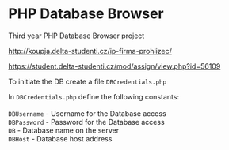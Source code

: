 # PHP Database Browser

Third year PHP Database Browser project

http://koupja.delta-studenti.cz/ip-firma-prohlizec/

https://student.delta-studenti.cz/mod/assign/view.php?id=56109

To initiate the DB create a file `DBCredentials.php`

In `DBCredentials.php` define the following constants:<br><br>
`DBUsername` - Username for the Database access<br>
`DBPassword` - Password for the Database access<br>
`DB` - Database name on the server<br>
`DBHost` - Database host address